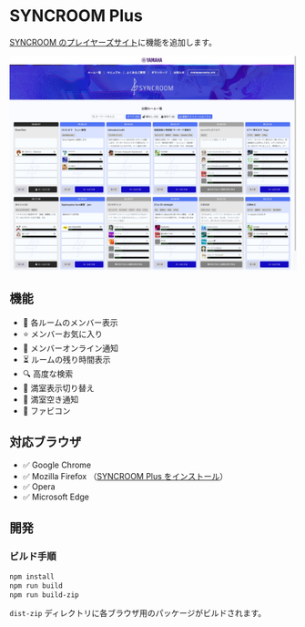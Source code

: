 # SYNCROOM Plus

[SYNCROOM のプレイヤーズサイト](https://syncroom.yamaha.com/play/)に機能を追加します。

![SYNCROOM-Plus](/docs/screenshot.jpg)

## 機能

- 👤 各ルームのメンバー表示
- ⭐ メンバーお気に入り
- 🔔 メンバーオンライン通知
- ⏳ ルームの残り時間表示
- 🔍 高度な検索
- 🚫 満室表示切り替え
- 🔔 満室空き通知
- 🍎 ファビコン

## 対応ブラウザ

- ✅ Google Chrome
- ✅ Mozilla Firefox （[SYNCROOM Plus をインストール](https://addons.mozilla.org/ja/firefox/addon/syncroom-plus/)）
- ✅ Opera
- ✅ Microsoft Edge

## 開発

### ビルド手順

```
npm install
npm run build
npm run build-zip
```

`dist-zip` ディレクトリに各ブラウザ用のパッケージがビルドされます。
